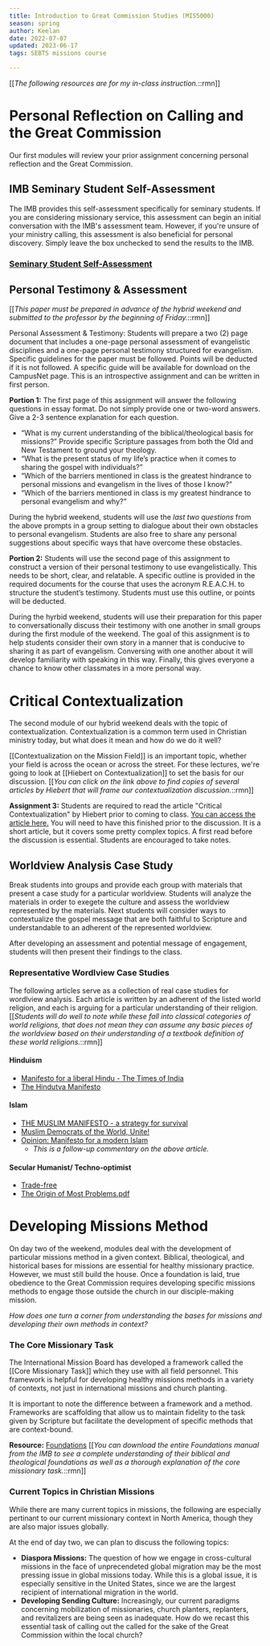 ```yaml
---
title: Introduction to Great Commission Studies (MIS5000) 
season: spring 
author: Keelan 
date: 2022-07-07 
updated: 2023-06-17
tags: SEBTS missions course

---
```

[[*The following resources are for my in-class instruction.*::rmn]]
# Personal Reflection on Calling and the Great Commission
Our first modules will review your prior assignment concerning personal reflection and the Great Commission.

## IMB Seminary Student Self-Assessment
The IMB provides this self-assessment specifically for seminary students. If you are considering missionary service, this assessment can begin an initial conversation with the IMB's assessment team. However, if you're unsure of your ministry calling, this assessment is also beneficial for personal discovery. Simply leave the box unchecked to send the results to the IMB.

### [Seminary Student Self-Assessment](https://www.cognitoforms.com/IMB6/seminarystudentselfassessment)

## Personal Testimony & Assessment
[[*This paper must be prepared in advance of the hybrid weekend and submitted to the professor by the beginning of Friday.*::rmn]]

Personal Assessment & Testimony: Students will prepare a two (2) page document that includes a one-page personal assessment of evangelistic disciplines and a one-page personal testimony structured for evangelism. Specific guidelines for the paper must be followed. Points will be deducted if it is not followed. A specific guide will be available for download on the CampusNet page. This is an introspective assignment and can be written in first person. 

**Portion 1:** The first page of this assignment will answer the following questions in essay format. Do not simply provide one or two-word answers. Give a 2-3 sentence explanation for each question.
- “What is my current understanding of the biblical/theological basis for missions?” Provide specific Scripture passages from both the Old and New Testament to ground your theology.
- “What is the present status of my life’s practice when it comes to sharing the gospel with individuals?”
- “Which of the barriers mentioned in class is the greatest hindrance to personal missions and evangelism in the lives of those I know?”
- “Which of the barriers mentioned in class is my greatest hindrance to personal evangelism and why?”

During the hybrid weekend, students will use the *last two questions* from the above prompts in a group setting to dialogue about their own obstacles to personal evangelism. Students are also free to share any personal suggestions about specific ways that have overcome these obstacles.


**Portion 2:** Students will use the second page of this assignment to construct a version of their personal testimony to use evangelistically. This needs to be short, clear, and relatable. A specific outline is provided in the required documents for the course that uses the acronym R.E.A.C.H. to structure the student’s testimony. Students must use this outline, or points will be deducted. 

During the hyrbid weekend, students will use their preparation for this paper to conversationally discuss their testimony with one another in small groups during the first module of the weekend. The goal of this assignment is to help students consider their own story in a manner that is conducive to sharing it as part of evangelism. Conversing with one another about it will develop familiarity with speaking in this way. Finally, this gives everyone a chance to know other classmates in a more personal way. 

# Critical Contextualization
The second module of our hybrid weekend deals with the topic of contextualization. Contextualization is a common term used in Christian ministry today, but what does it mean and how do we do it well? 

[[Contextualization on the Mission Field]] is an important topic, whether your field is across the ocean or across the street. For these lectures, we're going to look at [[Hiebert on Contextualization]] to set the basis for our discussion. [[*You can click on the link above to find copies of several articles by Hiebert that will frame our contextualization discussion.*::rmn]]

**Assignment 3:** Students are required to read the article "Critical Contextualization" by Hiebert prior to coming to class. [You can access the article here.](https://keelan.wiki/assets/files/hiebert87.pdf) You will need to have this finished prior to the discussion. It is a short article, but it covers some pretty complex topics. A first read before the discussion is essential. Students are encouraged to take notes.

## Worldview Analysis Case Study
Break students into groups and provide each group with materials that present a case study for a particular worldview. Students will analyze the materials in order to exegete the culture and assess the worldview represented by the materials. Next students will consider ways to contextualize the gospel message that are both faithful to Scripture and understandable to an adherent of the represented worldview. 

After developing an assessment and potential message of engagement, students will then present their findings to the class.


### Representative Wordlview Case Studies
The following articles serve as a collection of real case studies for wordlview analysis. Each article is written by an adherent of the listed world religion, and each is arguing for a particular understanding of their religion. 
[[*Students will do well to note while these fall into classical categories of world religions, that does not mean they can assume any basic pieces of the worldview based on their understanding of a textbook definition of these world religions.*::rmn]]

#### Hinduism
* [Manifesto for a liberal Hindu - The Times of India](https://timesofindia.indiatimes.com/blogs/bloody-mary/manifesto-for-a-liberal-hindu-its-time-for-secular-hindus-to-say-garv-se-kaho-hum-liberal-hain/)
* [The Hindutva Manifesto](https://swarajyamag.com/magazine/the-hindutva-manifesto)

#### Islam
* [THE MUSLIM MANIFESTO - a strategy for survival](https://www.icit-digital.org/articles/the-muslim-manifesto-a-strategy-for-survival)
* [Muslim Democrats of the World, Unite!](https://www.huffpost.com/entry/muslim-democrats-unite_b_6648898)
* [Opinion: Manifesto for a modern Islam](https://www.dw.com/en/opinion-manifesto-for-a-modern-islam/a-18272979)  
    * *This is a follow-up commentary on the above article.*

#### Secular Humanist/ Techno-optimist
* [Trade-free](https://www.trade-free.org/)
* [The Origin of Most Problems.pdf](https://www.tromsite.com/books/#flipbook-df_6562/1)


# Developing Missions Method
On day two of the weekend, modules deal with the development of particular missions method in a given context. Biblical, theological, and historical bases for missions are essential for healthy missionary practice. However, we must still build the house. Once a foundation is laid, true obedience to the Great Commission requires developing specific missions methods to engage those outside the church in our disciple-making mission. 

*How does one turn a corner from understanding the bases for missions and developing their own methods in context?*

### The Core Missionary Task
The International Mission Board has developed a framework called the [[Core Missionary Task]] which they use with all field personnel. This framework is helpful for developing healthy missions methods in a variety of contexts, not just in international missions and church planting. 

It is important to note the difference between a framework and a method. Frameworks are scaffolding that allow us to maintain fidelity to the task given by Scripture but facilitate the development of specific methods that are context-bound.

**Resource:** [Foundations](https://cook.noho.st/nextcloud/s/ccFfLbqHqqDQFLj)
[[*You can download the entire Foundations manual from the IMB to see a complete understanding of their biblical and theological foundations as well as a thorough explanation of the core missionary task.*::rmn]]

### Current Topics in Christian Missions
While there are many current topics in missions, the following are especially pertinant to our current missionary context in North America, though they are also major issues globally.

At the end of day two, we can plan to discuss the following topics:
* **Diaspora Missions:** The question of how we engage in cross-cultural missions in the face of unprecendeted global migration may be the most pressing issue in global missions today. While this is a global issue, it is especially sensitive in the United States, since we are the largest recipient of international migration in the world.
* **Developing Sending Culture:** Increasingly, our current paradigms concerning mobilization of missionaries, church planters, replanters, and revitalizers are being seen as inadequate. How do we recast this essential task of calling out the called for the sake of the Great Commission within the local church?

